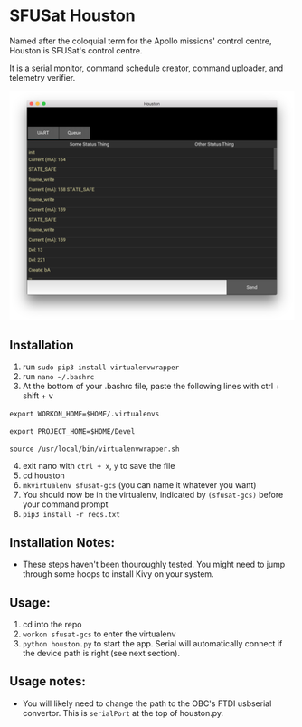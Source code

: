 # SFUSat Houston

Named after the coloquial term for the Apollo missions' control centre, Houston is SFUSat's control centre. 

It is a serial monitor, command schedule creator, command uploader, and telemetry verifier. 

![screenshot](screenshot.png?raw=true "Screenshot of early version")

## Installation
1. run `sudo pip3 install virtualenvwrapper`
2. run `nano ~/.bashrc`
3. At the bottom of your .bashrc file, paste the following lines with ctrl + shift + v

`export WORKON_HOME=$HOME/.virtualenvs`

`export PROJECT_HOME=$HOME/Devel`

`source /usr/local/bin/virtualenvwrapper.sh`

4. exit nano with `ctrl + x`, `y` to save the file
5. cd houston
6. `mkvirtualenv sfusat-gcs` (you can name it whatever you want)
7. You should now be in the virtualenv, indicated by `(sfusat-gcs)` before your command prompt
7. `pip3 install -r reqs.txt`

## Installation Notes:

- These steps haven't been thouroughly tested. You might need to jump through some hoops to install Kivy on your system.

## Usage:
1. cd into the repo
2. `workon sfusat-gcs` to enter the virtualenv
3. `python houston.py` to start the app. Serial will automatically connect if the device path is right (see next section).

## Usage notes:

- You will likely need to change the path to the OBC's FTDI usbserial convertor. This is `serialPort` at the top of houston.py.